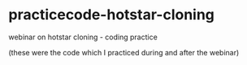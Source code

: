 # practicecode-hotstar-cloning
webinar on hotstar cloning - coding practice

(these were the code which I practiced during and after the webinar)